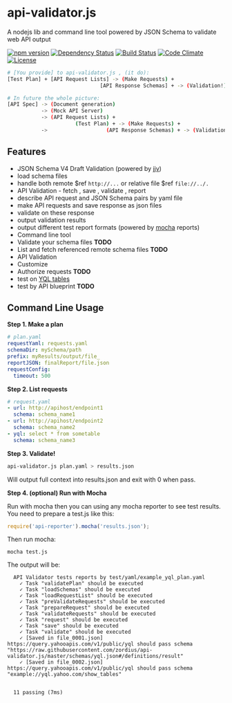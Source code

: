 api-validator.js
================

A nodejs lib and command line tool powered by JSON Schema to validate web API output

[![npm version](https://img.shields.io/npm/v/api-validator.svg)](https://www.npmjs.org/package/api-validator) [![Dependency Status](https://david-dm.org/zordius/api-validator.js.png)](https://david-dm.org/zordius/api-validator.js)  [![Build Status](https://travis-ci.org/zordius/api-validator.js.svg?branch=master)](https://travis-ci.org/zordius/api-validator.js) [![Code Climate](https://codeclimate.com/github/zordius/api-validator.js/badges/gpa.svg)](https://codeclimate.com/github/zordius/api-validator.js) [![License](https://img.shields.io/badge/license-MIT-green.svg)](LICENSE.txt)

```sh
# [You provide] to api-validator.js , (it do):
[Test Plan] + [API Request Lists] -> (Make Requests) +
                              [API Response Schemas] + -> (Validation!) = (CI for API!)
```

```sh
# In future the whole picture:
[API Spec] -> (Document generation)
           -> (Mock API Server)
           -> (API Request Lists) +
                      (Test Plan) + -> (Make Requests) +
           ->                   (API Response Schemas) + -> (Validation!) = (CI for API!)
```

Features
--------

* JSON Schema V4 Draft Validation (powered by <a href="https://github.com/acornejo/jjv">jjv</a>)
 * load schema files
 * handle both remote $ref `http://...` or relative file $ref `file://../.`
* API Validation - fetch , save , validate , report
 * describe API request and JSON Schema pairs by yaml file
 * make API requests and save response as json files
 * validate on these response
 * output validation results
 * output different test report formats (powered by <a href="https://github.com/visionmedia/mocha">mocha</a> reports)
* Command line tool
 * Validate your schema files **TODO**
 * List and fetch referenced remote schema files **TODO**
 * API Validation
* Customize
 * Authorize requests **TODO**
 * test on <a href="https://developer.yahoo.com/yql/">YQL tables</a>
 * test by API blueprint **TODO**

Command Line Usage
------------------

**Step 1. Make a plan**

```yaml
# plan.yaml
requestYaml: requests.yaml
schemaDir: mySchema/path
prefix: myResults/output/file_
reportJSON: finalReport/file.json
requestConfig:
  timeout: 500
```

**Step 2. List requests**

```yaml
# request.yaml
- url: http://apihost/endpoint1
  schema: schema_name1
- url: http://apihost/endpoint2
  schema: schema_name2
- yql: select * from sometable
  schema: schema_name3
```

**Step 3. Validate!**

```sh
api-validator.js plan.yaml > results.json
```

Will output full context into results.json and exit with 0 when pass.

**Step 4. (optional) Run with Mocha**

Run with mocha then you can using any mocha reporter to see test results. You need to prepare a test.js like this:

```javascript
require('api-reporter').mocha('results.json');
```

Then run mocha:

```shell
mocha test.js
```

The output will be:

```
  API Validator tests reports by test/yaml/example_yql_plan.yaml
    ✓ Task "validatePlan" should be executed
    ✓ Task "loadSchemas" should be executed
    ✓ Task "loadRequestList" should be executed
    ✓ Task "preValidateRequests" should be executed
    ✓ Task "prepareRequest" should be executed
    ✓ Task "validateRequests" should be executed
    ✓ Task "request" should be executed
    ✓ Task "save" should be executed
    ✓ Task "validate" should be executed
    ✓ [Saved in file_0001.json] https://query.yahooapis.com/v1/public/yql should pass schema "https://raw.githubusercontent.com/zordius/api-validator.js/master/schemas/yql.json#/definitions/result"
    ✓ [Saved in file_0002.json] https://query.yahooapis.com/v1/public/yql should pass schema "example://yql.yahoo.com/show_tables"


  11 passing (7ms)
```

